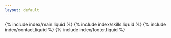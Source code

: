 ```yaml
---
layout: default
---
```

<div class="page-index text-center">
  {% include index/main.liquid %}
  {% include index/skills.liquid %}
  {% include index/contact.liquid %}
  {% include index/footer.liquid %}
</div>
